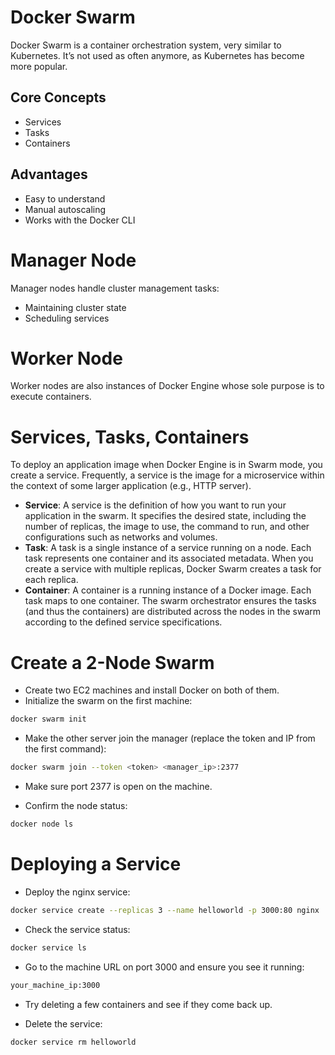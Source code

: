 # Docker Swarm

Docker Swarm is a container orchestration system, very similar to Kubernetes.
It’s not used as often anymore, as Kubernetes has become more popular.

## Core Concepts
- Services
- Tasks
- Containers

## Advantages
- Easy to understand
- Manual autoscaling
- Works with the Docker CLI

# Manager Node
Manager nodes handle cluster management tasks:
- Maintaining cluster state
- Scheduling services

# Worker Node
Worker nodes are also instances of Docker Engine whose sole purpose is to execute containers.

# Services, Tasks, Containers
To deploy an application image when Docker Engine is in Swarm mode, you create a service.
Frequently, a service is the image for a microservice within the context of some larger application (e.g., HTTP server).

- **Service**: A service is the definition of how you want to run your application in the swarm. It specifies the desired state, including the number of replicas, the image to use, the command to run, and other configurations such as networks and volumes.
- **Task**: A task is a single instance of a service running on a node. Each task represents one container and its associated metadata. When you create a service with multiple replicas, Docker Swarm creates a task for each replica.
- **Container**: A container is a running instance of a Docker image. Each task maps to one container. The swarm orchestrator ensures the tasks (and thus the containers) are distributed across the nodes in the swarm according to the defined service specifications.

# Create a 2-Node Swarm
- Create two EC2 machines and install Docker on both of them.
- Initialize the swarm on the first machine:
```bash
docker swarm init
```

- Make the other server join the manager (replace the token and IP from the first command):
```bash
docker swarm join --token <token> <manager_ip>:2377
```

- Make sure port 2377 is open on the machine.

- Confirm the node status:
```bash
docker node ls
```

# Deploying a Service
- Deploy the nginx service:
```bash
docker service create --replicas 3 --name helloworld -p 3000:80 nginx
```

- Check the service status:
```bash
docker service ls
```

- Go to the machine URL on port 3000 and ensure you see it running:
```bash
your_machine_ip:3000
```

- Try deleting a few containers and see if they come back up.

- Delete the service:
```bash
docker service rm helloworld
```